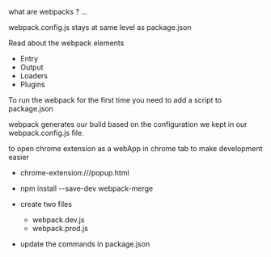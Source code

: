 

what are webpacks ?
...

webpack.config.js stays at same level as package.json

Read about the webpack elements 
- Entry 
- Output 
- Loaders
- Plugins

To run the webpack for the first time you need to add a script to package.json

webpack generates our build based on the configuration we kept in our webpack.config.js file.


to open chrome extension as a webApp in chrome tab to make development easier
- chrome-extension://<extension-id>/popup.html

- npm install --save-dev webpack-merge
- create two files
   - webpack.dev.js
   - webpack.prod.js
- update the commands in package.json
